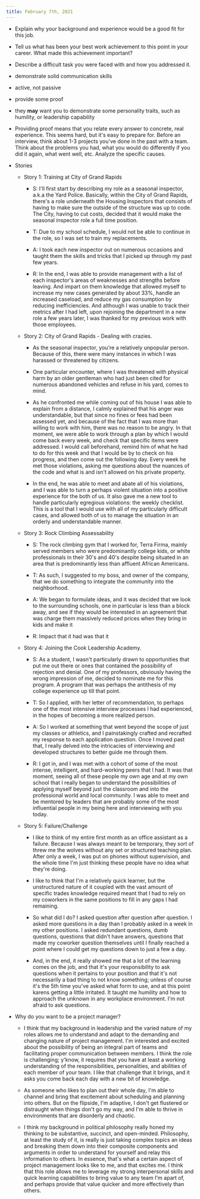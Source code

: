 ```yaml
---
title: February 7th, 2021
---
```


- Explain why your background and experience would be a good fit for this job.

- Tell us what has been your best work achievement to this point in your career. What made this achievement important?

- Describe a difficult task you were faced with and how you addressed it.

- demonstrate solid communication skills

- active, not passive

- provide some proof

- they __may__ want you to demonstrate some personality traits, such as humility, or leadership capability

- Providing proof means that you relate every answer to concrete, real experience. This seems hard, but it's easy to prepare for. Before an interview, think about 1-3 projects you've done in the past with a team. Think about the problems you had, what you would do differently if you did it again, what went well, etc. Analyze the specific causes.

- Stories
	 - Story 1: Training at City of Grand Rapids
		 - S: I'll first start by describing my role as a seasonal inspector, a.k.a the Yard Police. Basically, within the City of Grand Rapids, there's a role underneath the Housing Inspectors that consists of having to make sure the outside of the structure was up to code. The City, having to cut costs, decided that it would make the seasonal inspector role a full time position. 

		 - T: Due to my school schedule, I would not be able to continue in the role, so I was set to train my replacements. 

		 - A: I took each new inspector out on numerous occasions and taught them the skills and tricks that I picked up through my past few years. 

		 - R: In the end, I was able to provide management with a list of each inspector's areas of weaknesses and strengths before leaving. And impart on them knowledge that allowed myself to increase my new cases generated by about 33%, handle an increased caseload, and reduce my gas consumption by reducing inefficiencies. And although I was unable to track their metrics after I had left, upon rejoining the department in a new role a few years later, I was thanked for my previous work with those employees. 

	 - Story 2: City of Grand Rapids - Dealing with crazies.
		 - As the seasonal inspector, you're a relatively unpopular person. Because of this, there were many instances in which I was harassed or threatened by citizens. 

		 - One particular encounter, where I was threatened with physical harm by an older gentleman who had just been cited for numerous abandoned vehicles and refuse in his yard, comes to mind. 

		 - As he confronted me while coming out of his house I was able to explain from a distance, I calmly explained that his anger was understandable, but that since no fines or fees had been assessed yet, and because of the fact that I was more than willing to work with him, there was no reason to be angry. In that moment, we were able to work through a plan by which I would come back every week, and check that specific items were addressed. I would call beforehand, remind him of what he had to do for this week and that I would be by to check on his progress, and then come out the following day. Every week he met those violations, asking me questions about the nuances of the code and what is and isn't allowed on his private property. 

		 - In the end, he was able to meet and abate all of his violations, and I was able to turn a perhaps violent situation into a positive experience for the both of us. It also gave me a new tool to handle particularly egregious violations: the weekly checklist. This is a tool that I would use with all of my particularly difficult cases, and allowed both of us to manage the situation in an orderly and understandable manner.


	 - Story 3: Rock Climbing Assessability
		 - S: The rock climbing gym that I worked for, Terra Firma, mainly served members who were predominantly college kids, or white professionals in their 30's and 40's despite being situated in an area that is predominantly less than affluent African Americans. 

		 - T: As such, I suggested to my boss, and owner of the company, that we do something to integrate the community into the neighborhood.

		 - A: We began to formulate ideas, and it was decided that we look to the surrounding schools, one in particular is less than a block away, and see if they would be interested in an agreement that was charge them massively reduced prices when they bring in kids and make it 

		 - R: Impact that it had was that it 

	 - Story 4: Joining the Cook Leadership Academy. 
		 - S: As a student, I wasn't particularly drawn to opportunities that put me out there or ones that contained the possibility of rejection and denial. One of my professors, obviously having the wrong impression of me, decided to nominate me for this program. A program that was perhaps the antithesis of my college experience up till that point. 

		 - T:  So I applied, with her letter of recommendation, to perhaps one of the most intensive interview processes I had experienced, in the hopes of becoming a more realized person. 

		 - A:  So I worked at something that went beyond the scope of just my classes or athletics, and I painstakingly crafted and recrafted my response to each application question. Once I moved past that, I really delved into the intricacies of interviewing and developed structures to better guide me through them. 

		 - R: I got in, and I was met with a cohort of some of the most intense, intelligent, and hard-working peers that I had. It was that moment, seeing all of these people my own age and at my own school that I really began to understand the possibilities of applying myself beyond just the classroom and into the professional world and local community. I was able to meet and be mentored by leaders that are probably some of the most influential people in my being here and interviewing with you today. 

	 - Story 5: Failure/Challenge
		 - I like to think of my entire first month as an office assistant as a failure. Because I was always meant to be temporary, they sort of threw me the wolves without any set or structured teaching plan. After only a week, I was put on phones without supervision, and the whole time I'm just thinking these people have no idea what they're doing. 

		 - I like to think that I'm a relatively quick learner, but the unstructured nature of it coupled with the vast amount of specific trades knowledge required meant that I had to rely on my coworkers in the same positions to fill in any gaps I had remaining. 

		 - So what did I do? I asked question after question after question. I asked more questions in a day than I probably asked in a week in my other positions. I asked redundant questions, dumb questions, questions that didn't have answers, questions that made my coworker question themselves until I finally reached a point where I could get my questions down to just a few a day. 

		 - And, in the end, it really showed me that a lot of the learning comes on the job, and that it's your responsibility to ask questions when it pertains to your position and that it's not necessarily a bad thing to not know something; unless of course it's the 5th time you've asked what form to use, and at this point karens getting a little irritated. It taught me humility and how to approach the unknown in any workplace environment. I'm not afraid to ask questions.

- Why do you want to be a project manager?
	 - I think that my background in leadership and the varied nature of my roles allows me to understand and adapt to the demanding and changing nature of project management. I'm interested and excited about the possibility of being an integral part of teams and facilitating proper communication between members. I think the role is challenging; y'know, it requires that you have at least a working understanding of the responsibilities, personalities, and abilities of each member of your team. I like that challenge that it brings, and it asks you come back each day with a new bit of knowledge. 

	 - As someone who likes to plan out their whole day, I'm able to channel and bring that excitement about scheduling and planning into others. But on the flipside, I'm adaptive, I don't get flustered or distraught when things don't go my way, and I'm able to thrive in environments that are disorderly and chaotic.

	 - I think my background in political philosophy really honed my thinking to be substantive, succinct, and open-minded. Philosophy, at least the study of it, is really is just taking complex topics an ideas and breaking them down into their composite components and arguments in order to understand for yourself and relay this information to others. In essence, that's what a certain aspect of project management looks like to me, and that excites me.  I think that this role allows me to leverage my strong interpersonal skills and quick learning capabilities to bring value to any team I'm apart of, and perhaps provide that value quicker and more effectively than others. 
